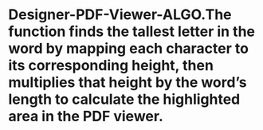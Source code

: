 # Designer-PDF-Viewer-ALGO.The function finds the tallest letter in the word by mapping each character to its corresponding height, then multiplies that height by the word’s length to calculate the highlighted area in the PDF viewer.
